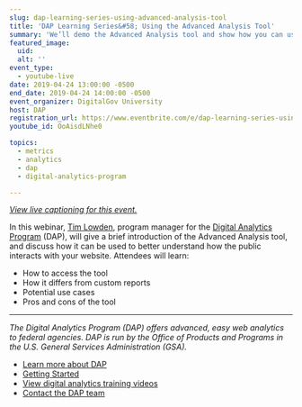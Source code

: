 ```yaml
---
slug: dap-learning-series-using-advanced-analysis-tool
title: 'DAP Learning Series&#58; Using the Advanced Analysis Tool'
summary: 'We’ll demo the Advanced Analysis tool and show how you can use it to better understand your data and create drag-and-drop reports!'
featured_image:
  uid:
  alt: ''
event_type:
  - youtube-live
date: 2019-04-24 13:00:00 -0500
end_date: 2019-04-24 14:00:00 -0500
event_organizer: DigitalGov University
host: DAP
registration_url: https://www.eventbrite.com/e/dap-learning-series-using-the-advanced-analysis-tool-registration-59013346508
youtube_id: OoAisdLNhe0

topics:
  - metrics
  - analytics
  - dap
  - digital-analytics-program

---
```


[*View live captioning for this event.*](https://www.captionedtext.com/client/event.aspx?EventID=3948197&CustomerID=321)

In this webinar, [Tim Lowden](https://digital.gov/authors/tlowden/), program manager for the [Digital Analytics Program](https://digital.gov/dap/) (DAP), will give a brief introduction of the Advanced Analysis tool, and discuss how it can be used to better understand how the public interacts with your website. Attendees will learn:

- How to access the tool
- How it differs from custom reports
- Potential use cases
- Pros and cons of the tool

---

_The Digital Analytics Program (DAP) offers advanced, easy web analytics to federal agencies. DAP is run by the Office of Products and Programs in the U.S. General Services Administration (GSA)._

- [Learn more about DAP](https://www.digitalgov.gov/services/dap/)
- [Getting Started](https://github.com/digital-analytics-program/gov-wide-code)
- [View digital analytics training videos](https://www.youtube.com/playlist?list=PLd9b-GuOJ3nFwlyvLFUtmDpYFKezhot8P)
- [Contact the DAP team](mailto:dap@support.digitalgov.gov)
